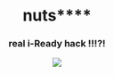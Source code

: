 <h1 align="center">nuts****</h1>
<h3 align="center">real i-Ready hack !!!?!</h3>
<p align="center">
        <a href="https://discord.gg/idektheinviteyet">
	       <img src="https://img.shields.io/discord/addthissoon?label=discord&logo=discord">
        </a>
</p>
